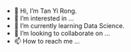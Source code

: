 - 👋 Hi, I’m Tan Yi Rong.
- 👀 I’m interested in ...
- 🌱 I’m currently learning Data Science.
- 💞️ I’m looking to collaborate on ...
- 📫 How to reach me ...

<!---
rontyr90/rontyr90 is a ✨ special ✨ repository because its `README.md` (this file) appears on your GitHub profile.
You can click the Preview link to take a look at your changes.
--->

